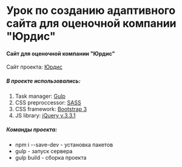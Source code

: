 # Урок по созданию адаптивного сайта для оценочной компании "Юрдис" #
#### Сайт для оценочной компании "Юрдис" ####
Сайт проекта: [Юрдис](http://adel-ismagilov.ru/lessons/urdis/)
##### В проекте использовались: #####
1. Task manager: [Gulp](https://gulpjs.com/)
2. CSS preproccessor: [SASS](http://sass-lang.com/)
3. CSS framework: [Bootstrap 3](https://getbootstrap.com/)
4. JS library: [jQuery v.3.3.1](https://jquery.com/)

##### Команды проекта: ######
+ npm i --save-dev - установка пакетов
+ gulp - запуск сервера
+ gulp build - сборка проекта
